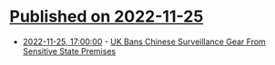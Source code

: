 # [Published on 2022-11-25](index.md)

* [2022-11-25, 17:00:00](https://yro.slashdot.org/story/22/11/25/1316212/uk-bans-chinese-surveillance-gear-from-sensitive-state-premises?utm_source=rss1.0mainlinkanon&utm_medium=feed) - [UK Bans Chinese Surveillance Gear From Sensitive State Premises](https://yro.slashdot.org/story/22/11/25/1316212/uk-bans-chinese-surveillance-gear-from-sensitive-state-premises?utm_source=rss1.0mainlinkanon&utm_medium=feed)
